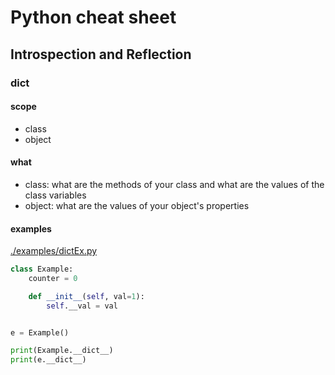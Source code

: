 # Python cheat sheet

## Introspection and Reflection

### __dict__
#### scope
* class
* object

#### what
* class: what are the methods of your class and what are the values of the class variables
* object: what are the values of your object's properties

#### examples
[./examples/dictEx.py](examples/dictEx.py)
```python
class Example:
    counter = 0

    def __init__(self, val=1):
        self.__val = val


e = Example()

print(Example.__dict__)
print(e.__dict__)
    
```